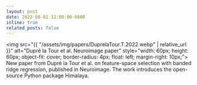 ```yaml
---
layout: post
date: 2022-08-01 12:00:00-0800
inline: true
related_posts: false
---
```


<img src="{{ "/assets/img/papers/DuprelaTour.T.2022.webp" | relative_url }}" alt="Dupré la Tour et al. Neuroimage paper" style="width: 60px; height: 60px; object-fit: cover; border-radius: 4px; float: left; margin-right: 10px;"> New paper from Dupré la Tour et al. on feature-space selection with banded ridge regression, published in Neuroimage. The work introduces the open-source Python package Himalaya.
